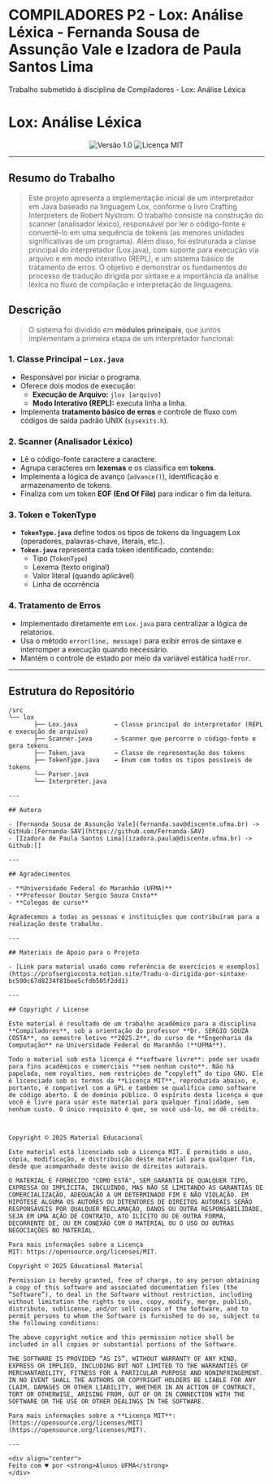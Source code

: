 # COMPILADORES P2 - Lox: Análise Léxica - Fernanda Sousa de Assunção Vale e Izadora de Paula Santos Lima
Trabalho submetido à disciplina de Compiladores - Lox: Análise Léxica


# Lox: Análise Léxica
<div align="center">
  <img src="https://img.shields.io/badge/Versão-1.0-blue.svg" alt="Versão 1.0">
  <img src="https://img.shields.io/badge/Licença-MIT-green.svg" alt="Licença MIT">
</div>

---

## Resumo do Trabalho

> Este projeto apresenta a implementação inicial de um interpretador em Java baseado na linguagem Lox, conforme o livro Crafting Interpreters de Robert Nystrom. 
> O trabalho consiste na construção do scanner (analisador léxico), responsável por ler o código-fonte e convertê-lo em uma sequência de tokens (as menores unidades significativas de um programa). 
> Além disso, foi estruturada a classe principal do interpretador (Lox.java), com suporte para execução via arquivo e em modo interativo (REPL), e um sistema básico de tratamento de erros. 
> O objetivo é demonstrar os fundamentos do processo de tradução dirigida por sintaxe e a importância da análise léxica no fluxo de compilação e interpretação de linguagens.

## Descrição
> O sistema foi dividido em **módulos principais**, que juntos implementam a primeira etapa de um interpretador funcional:

### **1. Classe Principal – `Lox.java`**
- Responsável por iniciar o programa.
- Oferece dois modos de execução:
    - **Execução de Arquivo:** `jlox [arquivo]`
    - **Modo Interativo (REPL):** executa linha a linha.
- Implementa **tratamento básico de erros** e controle de fluxo com códigos de saída padrão UNIX (`sysexits.h`).

### **2. Scanner (Analisador Léxico)**
- Lê o código-fonte caractere a caractere.
- Agrupa caracteres em **lexemas** e os classifica em **tokens**.
- Implementa a lógica de avanço (`advance()`), identificação e armazenamento de tokens.
- Finaliza com um token **EOF (End Of File)** para indicar o fim da leitura.

### **3. Token e TokenType**
- **`TokenType.java`** define todos os tipos de tokens da linguagem Lox (operadores, palavras-chave, literais, etc.).
- **`Token.java`** representa cada token identificado, contendo:
    - Tipo (`TokenType`)
    - Lexema (texto original)
    - Valor literal (quando aplicável)
    - Linha de ocorrência

### **4. Tratamento de Erros**
- Implementado diretamente em `Lox.java` para centralizar a lógica de relatórios.
- Usa o método `error(line, message)` para exibir erros de sintaxe e interromper a execução quando necessário.
- Mantém o controle de estado por meio da variável estática `hadError`.

---
## Estrutura do Repositório

```plaintext
/src
└── lox
       ├── Lox.java          → Classe principal do interpretador (REPL e execução de arquivo)
       ├── Scanner.java      → Scanner que percorre o código-fonte e gera tokens
       ├── Token.java        → Classe de representação dos tokens
       ├── TokenType.java    → Enum com todos os tipos possíveis de tokens
       └── Parser.java
       └── Interpreter.java

---

## Autora

- [Fernanda Sousa de Assunção Vale](fernanda.sav@discente.ufma.br) -> GitHub:[Fernanda-SAV](https://github.com/Fernanda-SAV) 
- [Izadora de Paula Santos Lima](izadora.paula@discente.ufma.br) -> Github:[]

---

## Agradecimentos

- **Universidade Federal do Maranhão (UFMA)**
- **Professor Doutor Sergio Souza Costa**
- **Colegas de curso**

Agradecemos a todas as pessoas e instituições que contribuíram para a realização deste trabalho.

---

## Materiais de Apoio para o Projeto

- [Link para material usado como referência de exercícios e exemplos](https://profsergiocosta.notion.site/Tradu-o-dirigida-por-sintaxe-bc590c67d8234f81bee5cfdb505f2dd1)

---

## Copyright / License

Este material é resultado de um trabalho acadêmico para a disciplina **Compiladores**, sob a orientação do professor **Dr. SERGIO SOUZA COSTA**, no semestre letivo **2025.2**, do curso de **Engenharia da Computação** na Universidade Federal do Maranhão (**UFMA**).

Todo o material sob esta licença é **software livre**: pode ser usado para fins acadêmicos e comerciais **sem nenhum custo**. Não há papelada, nem royalties, nem restrições de “copyleft” do tipo GNU. Ele é licenciado sob os termos da **Licença MIT**, reproduzida abaixo, e, portanto, é compatível com a GPL e também se qualifica como software de código aberto. É de domínio público. O espírito desta licença é que você é livre para usar este material para qualquer finalidade, sem nenhum custo. O único requisito é que, se você usá-lo, me dê crédito.



Copyright © 2025 Material Educacional

Este material está licenciado sob a Licença MIT. É permitido o uso, cópia, modificação, e distribuição deste material para qualquer fim, desde que acompanhado deste aviso de direitos autorais.

O MATERIAL É FORNECIDO "COMO ESTÁ", SEM GARANTIA DE QUALQUER TIPO, EXPRESSA OU IMPLÍCITA, INCLUINDO, MAS NÃO SE LIMITANDO ÀS GARANTIAS DE COMERCIALIZAÇÃO, ADEQUAÇÃO A UM DETERMINADO FIM E NÃO VIOLAÇÃO. EM HIPÓTESE ALGUMA OS AUTORES OU DETENTORES DE DIREITOS AUTORAIS SERÃO RESPONSÁVEIS POR QUALQUER RECLAMAÇÃO, DANOS OU OUTRA RESPONSABILIDADE, SEJA EM UMA AÇÃO DE CONTRATO, ATO ILÍCITO OU DE OUTRA FORMA, DECORRENTE DE, OU EM CONEXÃO COM O MATERIAL OU O USO OU OUTRAS NEGOCIAÇÕES NO MATERIAL.

Para mais informações sobre a Licença MIT: https://opensource.org/licenses/MIT.

Copyright © 2025 Educational Material

Permission is hereby granted, free of charge, to any person obtaining a copy of this software and associated documentation files (the “Software”), to deal in the Software without restriction, including without limitation the rights to use, copy, modify, merge, publish, distribute, sublicense, and/or sell copies of the Software, and to permit persons to whom the Software is furnished to do so, subject to the following conditions:

The above copyright notice and this permission notice shall be included in all copies or substantial portions of the Software.

THE SOFTWARE IS PROVIDED “AS IS”, WITHOUT WARRANTY OF ANY KIND, EXPRESS OR IMPLIED, INCLUDING BUT NOT LIMITED TO THE WARRANTIES OF MERCHANTABILITY, FITNESS FOR A PARTICULAR PURPOSE AND NONINFRINGEMENT. IN NO EVENT SHALL THE AUTHORS OR COPYRIGHT HOLDERS BE LIABLE FOR ANY CLAIM, DAMAGES OR OTHER LIABILITY, WHETHER IN AN ACTION OF CONTRACT, TORT OR OTHERWISE, ARISING FROM, OUT OF OR IN CONNECTION WITH THE SOFTWARE OR THE USE OR OTHER DEALINGS IN THE SOFTWARE.

Para mais informações sobre a **Licença MIT**: [https://opensource.org/licenses/MIT](https://opensource.org/licenses/MIT).

---

<div align="center">
Feito com ♥ por <strong>Alunos UFMA</strong>
</div>